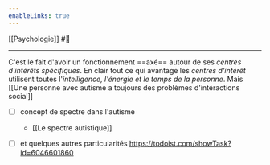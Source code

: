 ```yaml
---
enableLinks: true
---
```

[[Psychologie]] #🌱 
___
C'est le fait d'avoir un fonctionnement ==axé== autour de ses *centres d'intérêts spécifiques*. En clair tout ce qui avantage les *centres d'intérêt* utilisent toutes l'*intelligence, l'énergie et le temps de la personne*. 
Mais [[Une personne avec autisme a toujours des problèmes d'intéractions social]]

- [ ] concept de spectre dans l'autisme
	- [[Le spectre autistique]]

- [ ] et quelques autres particularités 
	https://todoist.com/showTask?id=6046601860
